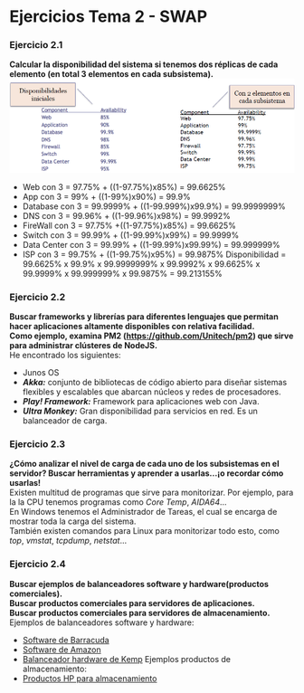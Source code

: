 # Ejercicios Tema 2 - SWAP

### Ejercicio 2.1
**Calcular la disponibilidad del sistema si tenemos dos réplicas de cada elemento (en total 3 elementos en cada subsistema).**  
![imagen](https://github.com/Anixo/SWAP/blob/master/Ejercicios/img/2.1.png)  
* Web con 3 = 97.75% + ((1-97.75%)x85%) = 99.6625%
* App con 3 = 99% + ((1-99%)x90%) = 99.9%
* Database con 3 = 99.9999% + ((1-99.999%)x99.9%) = 99.9999999%
* DNS con 3 = 99.96% + ((1-99.96%)x98%) = 99.9992%
* FireWall con 3 = 97.75% +((1-97.75%)x85%) =  99.6625%
* Switch con 3 = 99.99% + ((1-99.99%)x99%) = 99.9999%
* Data Center con 3 = 99.99% + ((1-99.99%)x99.99%) = 99.999999%
* ISP con 3 = 99.75% + ((1-99.75%)x95%) = 99.9875%
Disponibilidad = 99.6625% x 99.9% x 99.9999999% x 99.9992% x 99.6625% x 99.9999% x 99.999999% x 99.9875% = 99.213155%


### Ejercicio 2.2
**Buscar frameworks y librerías para diferentes lenguajes que permitan hacer aplicaciones altamente disponibles con relativa facilidad.  
Como ejemplo, examina PM2 (https://github.com/Unitech/pm2) que sirve para administrar clústeres de NodeJS.**  
He encontrado los siguientes:  
* Junos OS
* ***Akka:*** conjunto de bibliotecas de código abierto para diseñar sistemas flexibles y escalables que abarcan núcleos y redes de procesadores.
* ***Play! Framework:*** Framework para aplicaciones web con Java.
* ***Ultra Monkey:*** Gran disponibilidad para servicios en red. Es un balanceador de carga.


### Ejercicio 2.3
**¿Cómo analizar el nivel de carga de cada uno de los subsistemas en el servidor? Buscar herramientas y aprender a usarlas...¡o recordar cómo usarlas!**  
Existen multitud de programas que sirve para monitorizar. Por ejemplo, para la la CPU tenemos programas como *Core Temp*, *AIDA64*...  
En Windows tenemos el Administrador de Tareas, el cual se encarga de mostrar toda la carga del sistema.  
También existen comandos para Linux para monitorizar todo esto, como *top*, *vmstat*, *tcpdump*, *netstat*...  


### Ejercicio 2.4
**Buscar ejemplos de balanceadores software y hardware(productos comerciales).  
Buscar productos comerciales para servidores de aplicaciones.  
Buscar productos comerciales para servidores de almacenamiento.**  
Ejemplos de balanceadores software y hardware:  
* [Software de Barracuda](https://www.barracuda.com/products/loadbalancer)
* [Software de Amazon](https://aws.amazon.com/es/elasticloadbalancing/details/)
* [Balanceador hardware de Kemp](https://kemptechnologies.com/es/server-load-balancing-appliances/product-matrix.html)
Ejemplos productos de almacenamiento:
* [Productos HP para almacenamiento](https://www.it-market.com/en/hewlett-packard/hp-storage/hp-storage-accessories?cat=452&next_page=2)